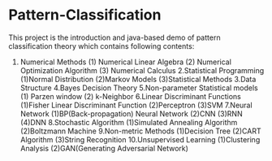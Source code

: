 # Pattern-Classification
This project is the introduction and java-based demo of pattern classification theory which contains following contents:
1. Numerical Methods
  (1) Numerical Linear Algebra
  (2) Numerical Optimization Algorithm
  (3) Numerical Calculus
2.Statistical Programming
  (1)Normal Distribution
  (2)Markov Models
  (3)Statistical Methods
3.Data Structure
4.Bayes Decision Theory
5.Non-parameter Statistical models
  (1) Parzen window
  (2) k-Neighbor
6.Linear Discriminant Functions
  (1)Fisher Linear Discriminant Function
  (2)Perceptron
  (3)SVM
7.Neural Network
  (1)BP(Back-propagation) Neural Network
  (2)CNN
  (3)RNN
  (4)DNN
8.Stochastic Algorithm
  (1)Simulated Annealing Algorithm
  (2)Boltzmann Machine
9.Non-metric Methods
  (1)Decision Tree
  (2)CART Algorithm
  (3)String Recognition
10.Unsupervised Learning
  (1)Clustering Analysis
  (2)GAN(Generating Adversarial Network)
